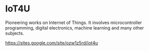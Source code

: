 # IoT4U
Pioneering works on Internet of Things. It involves microcontroller programming, digital electronics, machine learning and many other subjects.

https://sites.google.com/site/ozw1z5rd/iot4u
